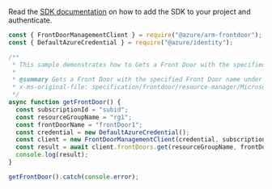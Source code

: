 Read the [SDK documentation](https://github.com/Azure/azure-sdk-for-js/blob/%40azure%2Farm-frontdoor_5.0.1/sdk/frontdoor/arm-frontdoor/README.md) on how to add the SDK to your project and authenticate.

```javascript
const { FrontDoorManagementClient } = require("@azure/arm-frontdoor");
const { DefaultAzureCredential } = require("@azure/identity");

/**
 * This sample demonstrates how to Gets a Front Door with the specified Front Door name under the specified subscription and resource group.
 *
 * @summary Gets a Front Door with the specified Front Door name under the specified subscription and resource group.
 * x-ms-original-file: specification/frontdoor/resource-manager/Microsoft.Network/stable/2020-05-01/examples/FrontdoorGet.json
 */
async function getFrontDoor() {
  const subscriptionId = "subid";
  const resourceGroupName = "rg1";
  const frontDoorName = "frontDoor1";
  const credential = new DefaultAzureCredential();
  const client = new FrontDoorManagementClient(credential, subscriptionId);
  const result = await client.frontDoors.get(resourceGroupName, frontDoorName);
  console.log(result);
}

getFrontDoor().catch(console.error);
```
